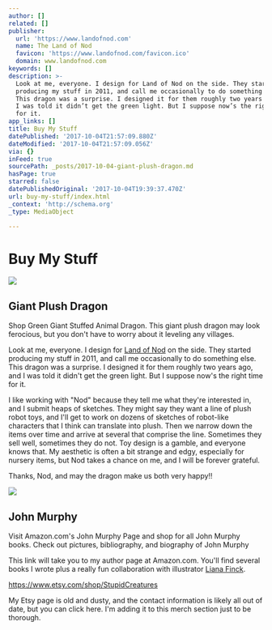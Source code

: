 ```yaml
---
author: []
related: []
publisher:
  url: 'https://www.landofnod.com'
  name: The Land of Nod
  favicon: 'https://www.landofnod.com/favicon.ico'
  domain: www.landofnod.com
keywords: []
description: >-
  Look at me, everyone. I design for Land of Nod on the side. They started
  producing my stuff in 2011, and call me occasionally to do something else.
  This dragon was a surprise. I designed it for them roughly two years ago, and
  I was told it didn’t get the green light. But I suppose now’s the right time
  for it.
app_links: []
title: Buy My Stuff
datePublished: '2017-10-04T21:57:09.880Z'
dateModified: '2017-10-04T21:57:09.056Z'
via: {}
inFeed: true
sourcePath: _posts/2017-10-04-giant-plush-dragon.md
hasPage: true
starred: false
datePublishedOriginal: '2017-10-04T19:39:37.470Z'
url: buy-my-stuff/index.html
_context: 'http://schema.org'
_type: MediaObject

---
```

# Buy My Stuff

<article style=""><img src="https://s3-us-west-2.amazonaws.com/the-grid-img/p/379d1d0d4381b5100ec68c39029acb24a5565a57" /><h1>Giant Plush Dragon</h1><p>Shop Green Giant Stuffed Animal Dragon. This giant plush dragon may look ferocious, but you don't have to worry about it leveling any villages.</p></article>

Look at me, everyone. I design for [Land of Nod][0] on the side. They started producing my stuff in 2011, and call me occasionally to do something else. This dragon was a surprise. I designed it for them roughly two years ago, and I was told it didn't get the green light. But I suppose now's the right time for it.

I like working with "Nod" because they tell me what they're interested in, and I submit heaps of sketches. They might say they want a line of plush robot toys, and I'll get to work on dozens of sketches of robot-like characters that I think can translate into plush. Then we narrow down the items over time and arrive at several that comprise the line. Sometimes they sell well, sometimes they do not. Toy design is a gamble, and everyone knows that. My aesthetic is often a bit strange and edgy, especially for nursery items, but Nod takes a chance on me, and I will be forever grateful.

Thanks, Nod, and may the dragon make us both very happy!!

<article style=""><img src="https://s3-us-west-2.amazonaws.com/the-grid-img/p/ee4192508d3ed0c27889cde64bb8e2d9de904373.jpg" /><h1>John Murphy</h1><p>Visit Amazon.com's John Murphy Page and shop for all John Murphy books. Check out pictures, bibliography, and biography of John Murphy</p></article>

This link will take you to my author page at Amazon.com. You'll find several books I wrote plus a really fun collaboration with illustrator [Liana Finck][1].

https://www.etsy.com/shop/StupidCreatures

My Etsy page is old and dusty, and the contact information is likely all out of date, but you can click here. I'm adding it to this merch section just to be thorough.

[0]: https://www.landofnod.com/giant-plush-dragon/s207609?st=john%20murphy
[1]: https://www.newyorker.com/contributors/liana-finck